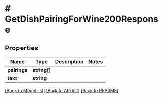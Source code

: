 # # GetDishPairingForWine200Response

## Properties

Name | Type | Description | Notes
------------ | ------------- | ------------- | -------------
**pairings** | **string[]** |  |
**text** | **string** |  |

[[Back to Model list]](../../README.md#models) [[Back to API list]](../../README.md#endpoints) [[Back to README]](../../README.md)
